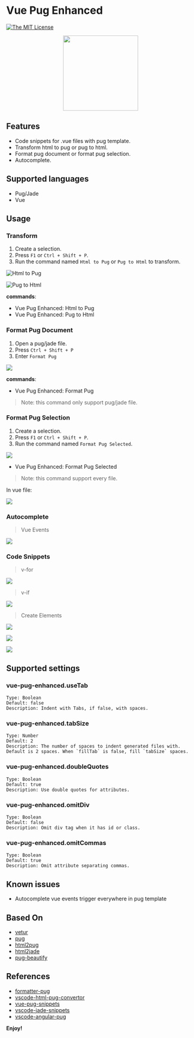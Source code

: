 # Vue Pug Enhanced

[![The MIT License](https://img.shields.io/badge/license-MIT-orange.svg?style=flat-square)](http://opensource.org/licenses/MIT)

<div align="center">
<img src="./images/icon.png" width='200'/>
</div>

## Features

- Code snippets for .vue files with pug template.
- Transform html to pug or pug to html.
- Format pug document or format pug selection.
- Autocomplete.

## Supported languages

- Pug/Jade
- Vue

## Usage

### **Transform**

1. Create a selection.
2. Press `F1` or `Ctrl + Shift + P`.
3. Run the command named `Html to Pug` or `Pug to Html` to transform.

![Html to Pug](./doc/images/011.gif)

![Pug to Html](./doc/images/012.gif)

**commands**:

- Vue Pug Enhanced: Html to Pug
- Vue Pug Enhanced: Pug to Html

### **Format Pug Document**

1. Open a pug/jade file.
2. Press `Ctrl + Shift + P`
3. Enter `Format Pug`

![](./doc/images/008.gif)

**commands**:

- Vue Pug Enhanced: Format Pug

> Note: this command only support pug/jade file.

### **Format Pug Selection**

1. Create a selection.
2. Press `F1` or `Ctrl + Shift + P`.
3. Run the command named `Format Pug Selected`.

![](./doc/images/009.gif)

- Vue Pug Enhanced: Format Pug Selected

> Note: this command support every file.

In vue file:

![](./doc/images/010.gif)

### **Autocomplete**

> Vue Events

![](./doc/images/015.gif)

### **Code Snippets**

> v-for

![](./doc/images/002.gif)

> v-if

![](./doc/images/013.gif)

> Create Elements

![](./doc/images/004.gif)

![](./doc/images/005.gif)

![](./doc/images/007.gif)

## Supported settings

### vue-pug-enhanced.useTab

```
Type: Boolean
Default: false
Description: Indent with Tabs, if false, with spaces.
```

### vue-pug-enhanced.tabSize

```
Type: Number
Default: 2
Description: The number of spaces to indent generated files with. Default is 2 spaces. When `fillTab` is false, fill `tabSize` spaces.
```

### vue-pug-enhanced.doubleQuotes

```
Type: Boolean
Default: true
Description: Use double quotes for attributes.
```

### vue-pug-enhanced.omitDiv

```
Type: Boolean
Default: false
Description: Omit div tag when it has id or class.
```

### vue-pug-enhanced.omitCommas

```
Type: Boolean
Default: true
Description: Omit attribute separating commas.
```

## Known issues

- Autocomplete vue events trigger everywhere in pug template

## Based On

- [vetur](https://github.com/vuejs/vetur)
- [pug](https://github.com/pugjs/pug)
- [html2pug](https://github.com/izolate/html2pug)
- [html2jade](https://github.com/donpark/html2jade)
- [pug-beautify](https://github.com/vingorius/pug-beautify)

## References

- [formatter-pug](https://marketplace.visualstudio.com/items?itemName=alexbabichev.formatter-pug)
- [vscode-html-pug-convertor](https://marketplace.visualstudio.com/items?itemName=waynehong.vscode-html-pug-convertor)
- [vue-pug-snippets](https://marketplace.visualstudio.com/items?itemName=kaangokdemir.vue-pug-snippets)
- [vscode-jade-snippets](https://marketplace.visualstudio.com/items?itemName=mrmlnc.vscode-jade-snippets)
- [vscode-angular-pug](https://github.com/ghaschel/vscode-angular-pug)

**Enjoy!**

